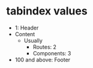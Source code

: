 # tabindex values
- 1: Header
- Content
    - Usually
        - Routes: 2
        - Components: 3
- 100 and above: Footer